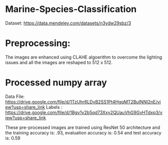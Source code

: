 # Marine-Species-Classification

Dataset:
https://data.mendeley.com/datasets/n3ydw29sbz/3

# Preprocessing: 
The images are enhanced using CLAHE algoerithm to overcome the lighting issues and all the images are reshaped to 512 x 512.

# Processed numpy array
Data File: https://drive.google.com/file/d/1TzUhr6LDvB2SS1Pt4HgqMT2BuINNI2nE/view?usp=share_link
Labels : https://drive.google.com/file/d/1Bgv1y2b5qd73Xxy2QUauVhG9GvHTdxp3/view?usp=share_link

These pre-processed images are trained using ResNet 50 architecture and the training accuracy is: .93, evaluation accuracy is: 0.54 and test accuracy is: 0.59

